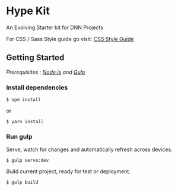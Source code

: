 # Hype Kit

An Evolving Starter kit for DNN Projects

For CSS / Sass Style guide go visit: [CSS Style Guide](https://github.com/simejerkovic/hype-kit/blob/master/resources/css-style-guide.md#css-style-guide)

## Getting Started

*Prerequisites : [Node.js](https://nodejs.org/) and [Gulp](http://gulpjs.com/)*

### Install dependencies

```
$ npm install
``` 

or

```
$ yarn install
```

### Run gulp

Serve, watch for changes and automatically refresh across devices.

```
$ gulp serve:dev
```

Build current project, ready for test or deployment.

```
$ gulp build
```
